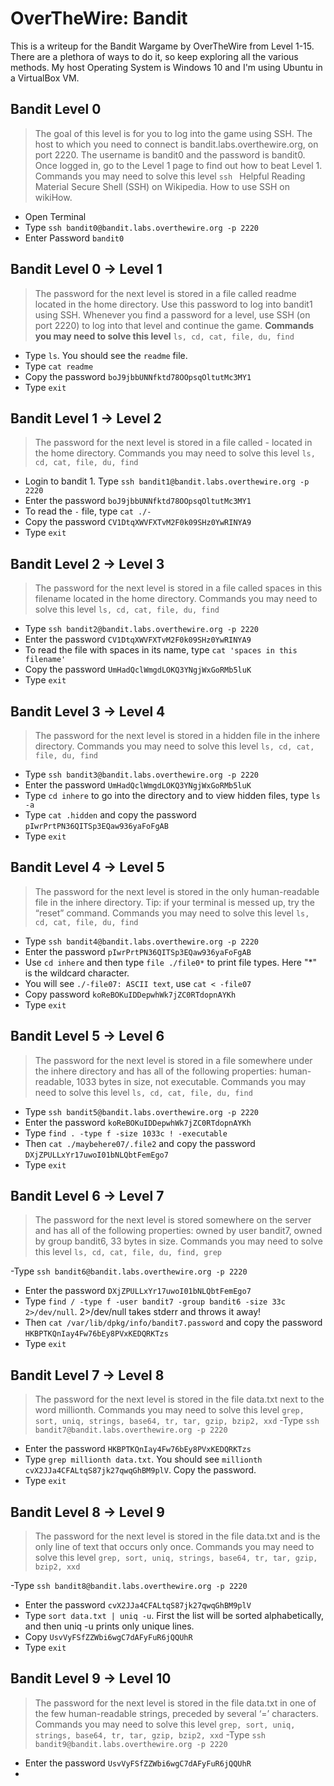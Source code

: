 # OverTheWire: Bandit
This is a writeup for the Bandit Wargame by OverTheWire from Level 1-15. There are a plethora of ways to do it, so keep exploring all the various methods. My host Operating System is Windows 10 and I'm using Ubuntu in a VirtualBox VM.
## **Bandit Level 0**
>  The goal of this level is for you to log into the game using SSH. The host to which you need to connect is bandit.labs.overthewire.org, on port 2220. The username is bandit0     and   the password is bandit0. Once logged in, go to the Level 1 page to find out how to beat Level 1.  
  Commands you may need to solve this level `ssh ` 
  Helpful Reading Material Secure
  Shell (SSH) on Wikipedia.
  How to use SSH on wikiHow.
- Open Terminal
- Type  ```ssh bandit0@bandit.labs.overthewire.org -p 2220```
- Enter Password ```bandit0```

## **Bandit Level 0 → Level 1**
>The password for the next level is stored in a file called readme located in the home directory. Use this password to log into bandit1 using SSH. Whenever you find a password for   a level, use SSH (on port 2220) to log into that level and continue the game. **Commands you may need to solve this level** `ls, cd, cat, file, du, find`
 - Type `ls`. You should see the `readme` file.
 - Type `cat readme`
 - Copy the password `boJ9jbbUNNfktd78OOpsqOltutMc3MY1`
 - Type `exit`


## **Bandit Level 1 → Level 2**
> The password for the next level is stored in a file called - located in the home directory.
Commands you may need to solve this level
`ls, cd, cat, file, du, find`
 - Login to bandit 1. Type ```ssh bandit1@bandit.labs.overthewire.org -p 2220```
 - Enter the password  `boJ9jbbUNNfktd78OOpsqOltutMc3MY1`
 - To read the `-` file, type `cat ./-`
 - Copy the password `CV1DtqXWVFXTvM2F0k09SHz0YwRINYA9`
 - Type `exit`

## **Bandit Level 2 → Level 3**
> The password for the next level is stored in a file called spaces in this filename located in the home directory.
Commands you may need to solve this level
`ls, cd, cat, file, du, find`
 - Type ```ssh bandit2@bandit.labs.overthewire.org -p 2220```
 - Enter the password  `CV1DtqXWVFXTvM2F0k09SHz0YwRINYA9`
 - To read the file with spaces in its name, type `cat 'spaces in this filename'`
 - Copy the password `UmHadQclWmgdLOKQ3YNgjWxGoRMb5luK`
 - Type `exit`
 
## **Bandit Level 3 → Level 4**
> The password for the next level is stored in a hidden file in the inhere directory.
Commands you may need to solve this level
`ls, cd, cat, file, du, find`

- Type ```ssh bandit3@bandit.labs.overthewire.org -p 2220```
- Enter the password  `UmHadQclWmgdLOKQ3YNgjWxGoRMb5luK`
- Type `cd inhere` to go into the directory and to view hidden files, type `ls -a`
- Type `cat .hidden` and copy the password `pIwrPrtPN36QITSp3EQaw936yaFoFgAB`
- Type `exit`

## **Bandit Level 4 → Level 5**
> The password for the next level is stored in the only human-readable file in the inhere directory. Tip: if your terminal is messed up, try the “reset” command.
Commands you may need to solve this level
`ls, cd, cat, file, du, find`

- Type ```ssh bandit4@bandit.labs.overthewire.org -p 2220```
- Enter the password  `pIwrPrtPN36QITSp3EQaw936yaFoFgAB`
- Use `cd inhere` and then type `file ./file0*` to print file types. Here "*" is the wildcard character.
- You will see `./-file07: ASCII text`, use `cat < -file07`
- Copy password `koReBOKuIDDepwhWk7jZC0RTdopnAYKh`
- Type `exit`


## **Bandit Level 5 → Level 6**
>The password for the next level is stored in a file somewhere under the inhere directory and has all of the following properties:
human-readable,
1033 bytes in size,
not executable.
Commands you may need to solve this level
`ls, cd, cat, file, du, find`

- Type ```ssh bandit5@bandit.labs.overthewire.org -p 2220```
- Enter the password  `koReBOKuIDDepwhWk7jZC0RTdopnAYKh`
- Type `find . -type f -size 1033c ! -executable`
- Then `cat ./maybehere07/.file2` and copy the password `DXjZPULLxYr17uwoI01bNLQbtFemEgo7`
- Type `exit`

## **Bandit Level 6 → Level 7**
> The password for the next level is stored somewhere on the server and has all of the following properties:
owned by user bandit7,
owned by group bandit6,
33 bytes in size.
Commands you may need to solve this level
`ls, cd, cat, file, du, find, grep`

-Type ```ssh bandit6@bandit.labs.overthewire.org -p 2220```
- Enter the password  `DXjZPULLxYr17uwoI01bNLQbtFemEgo7`
- Type `find / -type f -user bandit7 -group bandit6 -size 33c 2>/dev/null`. 2>/dev/null takes stderr and throws it away!
- Then `cat /var/lib/dpkg/info/bandit7.password` and copy the password `HKBPTKQnIay4Fw76bEy8PVxKEDQRKTzs`
- Type `exit`

## **Bandit Level 7 → Level 8**
> The password for the next level is stored in the file data.txt next to the word millionth.
Commands you may need to solve this level
`grep, sort, uniq, strings, base64, tr, tar, gzip, bzip2, xxd`
-Type ```ssh bandit7@bandit.labs.overthewire.org -p 2220```
- Enter the password  `HKBPTKQnIay4Fw76bEy8PVxKEDQRKTzs`
- Type `grep millionth data.txt`. You should see `millionth	cvX2JJa4CFALtqS87jk27qwqGhBM9plV`. Copy the password.
- Type `exit`

## **Bandit Level 8 → Level 9**
> The password for the next level is stored in the file data.txt and is the only line of text that occurs only once.
Commands you may need to solve this level
`grep, sort, uniq, strings, base64, tr, tar, gzip, bzip2, xxd`

-Type ```ssh bandit8@bandit.labs.overthewire.org -p 2220```
- Enter the password  `cvX2JJa4CFALtqS87jk27qwqGhBM9plV`
- Type `sort data.txt | uniq -u`. First the list will be sorted alphabetically, and then uniq -u prints only unique lines.
- Copy `UsvVyFSfZZWbi6wgC7dAFyFuR6jQQUhR`
- Type `exit`

## **Bandit Level 9 → Level 10**
> The password for the next level is stored in the file data.txt in one of the few human-readable strings, preceded by several ‘=’ characters.
Commands you may need to solve this level
`grep, sort, uniq, strings, base64, tr, tar, gzip, bzip2, xxd`
-Type ```ssh bandit9@bandit.labs.overthewire.org -p 2220```
- Enter the password  `UsvVyFSfZZWbi6wgC7dAFyFuR6jQQUhR`
- 
